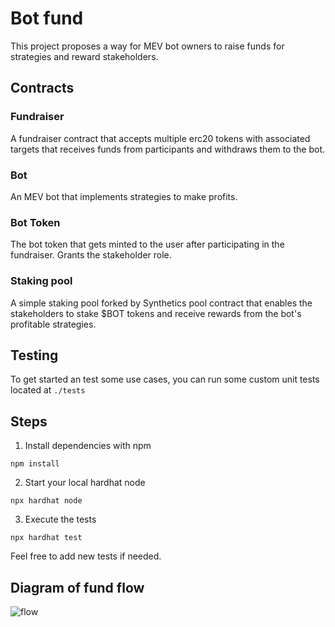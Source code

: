 # Bot fund

This project proposes a way for MEV bot owners to raise funds for strategies and reward stakeholders.

## Contracts

### Fundraiser
A fundraiser contract that accepts multiple erc20 tokens with associated targets that receives funds from participants and withdraws them to the bot.

### Bot 
An MEV bot that implements strategies to make profits.

### Bot Token 
The bot token that gets minted to the user after participating in the fundraiser. Grants the stakeholder role.

### Staking pool
A simple staking pool forked by Synthetics pool contract that enables the stakeholders to stake $BOT tokens and receive rewards from the bot's profitable strategies.

## Testing
To get started an test some use cases, you can run some custom unit tests located at ```./tests```
## Steps
1. Install dependencies with npm
```shell
npm install
```
2. Start your local hardhat node
```shell
npx hardhat node
```
3. Execute the tests
```shell
npx hardhat test
```
Feel free to add new tests if needed.

## Diagram of fund flow
![flow]([https://github.com/nickkatsios/bot-fund/blob/master/media/flow.png)
